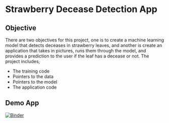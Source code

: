 # Strawberry Decease Detection App


## Objective

There are two objectives for this project, one is to create a machine learning model 
that detects deceases in strawberry leaves, and another is create an application that 
takes in pictures, runs them through the model, and provides a prediction to the user if 
the leaf has a decease or not. The project includes,
- The training code
- Pointers to the data
- Pointers to the model
- The application code


## Demo App

[![Binder](https://mybinder.org/badge_logo.svg)](https://mybinder.org/v2/gh/ramonpzg/strawberry_leafs/HEAD?labpath=%2Fvoila%2Frender%2Fdemo_app.ipynb)